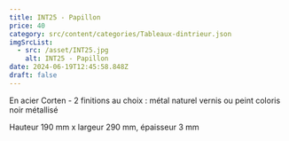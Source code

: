 ```yaml
---
title: INT25 - Papillon
price: 40
category: src/content/categories/Tableaux-dintrieur.json
imgSrcList:
  - src: /asset/INT25.jpg
    alt: INT25 - Papillon
date: 2024-06-19T12:45:58.848Z
draft: false
---
```


En acier Corten - 2 finitions au choix : métal naturel vernis ou peint coloris noir métallisé

Hauteur 190 mm x largeur 290 mm, épaisseur 3 mm 
